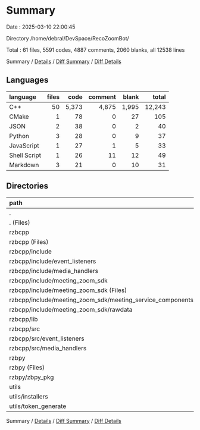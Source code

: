 # Summary

Date : 2025-03-10 22:00:45

Directory /home/debral/DevSpace/RecoZoomBot/

Total : 61 files,  5591 codes, 4887 comments, 2060 blanks, all 12538 lines

Summary / [Details](details.md) / [Diff Summary](diff.md) / [Diff Details](diff-details.md)

## Languages
| language | files | code | comment | blank | total |
| :--- | ---: | ---: | ---: | ---: | ---: |
| C++ | 50 | 5,373 | 4,875 | 1,995 | 12,243 |
| CMake | 1 | 78 | 0 | 27 | 105 |
| JSON | 2 | 38 | 0 | 2 | 40 |
| Python | 3 | 28 | 0 | 9 | 37 |
| JavaScript | 1 | 27 | 1 | 5 | 33 |
| Shell Script | 1 | 26 | 11 | 12 | 49 |
| Markdown | 3 | 21 | 0 | 10 | 31 |

## Directories
| path | files | code | comment | blank | total |
| :--- | ---: | ---: | ---: | ---: | ---: |
| . | 61 | 5,591 | 4,887 | 2,060 | 12,538 |
| . (Files) | 1 | 21 | 0 | 8 | 29 |
| rzbcpp | 53 | 5,451 | 4,875 | 2,024 | 12,350 |
| rzbcpp (Files) | 7 | 704 | 44 | 168 | 916 |
| rzbcpp/include | 37 | 4,400 | 4,741 | 1,721 | 10,862 |
| rzbcpp/include/event_listeners | 5 | 99 | 28 | 46 | 173 |
| rzbcpp/include/media_handlers | 3 | 51 | 3 | 15 | 69 |
| rzbcpp/include/meeting_zoom_sdk | 29 | 4,250 | 4,710 | 1,660 | 10,620 |
| rzbcpp/include/meeting_zoom_sdk (Files) | 9 | 1,877 | 1,782 | 621 | 4,280 |
| rzbcpp/include/meeting_zoom_sdk/meeting_service_components | 15 | 2,161 | 2,851 | 990 | 6,002 |
| rzbcpp/include/meeting_zoom_sdk/rawdata | 5 | 212 | 77 | 49 | 338 |
| rzbcpp/lib | 1 | 0 | 0 | 1 | 1 |
| rzbcpp/src | 8 | 347 | 90 | 134 | 571 |
| rzbcpp/src/event_listeners | 5 | 228 | 44 | 70 | 342 |
| rzbcpp/src/media_handlers | 3 | 119 | 46 | 64 | 229 |
| rzbpy | 3 | 28 | 0 | 9 | 37 |
| rzbpy (Files) | 1 | 12 | 0 | 5 | 17 |
| rzbpy/zbpy_pkg | 2 | 16 | 0 | 4 | 20 |
| utils | 4 | 91 | 12 | 19 | 122 |
| utils/installers | 1 | 26 | 11 | 12 | 49 |
| utils/token_generate | 3 | 65 | 1 | 7 | 73 |

Summary / [Details](details.md) / [Diff Summary](diff.md) / [Diff Details](diff-details.md)